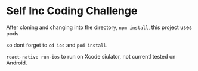 # **Self Inc Coding Challenge** 

After cloning and changing into the directory, `npm install`, this project uses pods 

so dont forget to `cd ios` and  `pod install`.

`react-native run-ios` to run on Xcode siulator, not currentl tested on Android. 